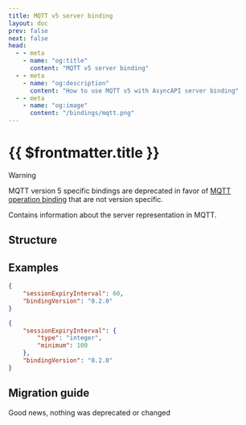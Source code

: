 ```yaml
---
title: MQTT v5 server binding
layout: doc
prev: false
next: false
head:
  - - meta
    - name: "og:title"
      content: "MQTT v5 server binding"
  - - meta
    - name: "og:description"
      content: "How to use MQTT v5 with AsyncAPI server binding"
  - - meta
    - name: "og:image"
      content: "/bindings/mqtt.png"
---
```


# {{ $frontmatter.title }}

> [!WARNING]
> MQTT version 5 specific bindings are deprecated in favor of [MQTT operation binding](../../../mqtt/0.2.0/server/index.md) that are not version specific.

Contains information about the server representation in MQTT.

## Structure

<Json url="/bindings/mqtt5-server.0.2.0.json" />

## Examples

```json
{
    "sessionExpiryInterval": 60,
    "bindingVersion": "0.2.0"
}
```

```json
{
    "sessionExpiryInterval": {
        "type": "integer",
        "minimum": 100
    },
    "bindingVersion": "0.2.0"
}
```

## Migration guide

Good news, nothing was deprecated or changed